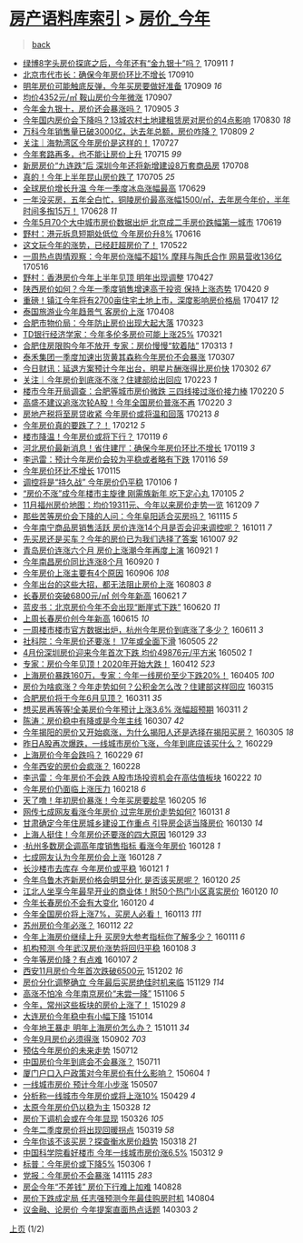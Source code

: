 [房产语料库索引](../../README.md)  > [房价_今年](房价_今年.md)
====
> [back](../README.md)

- [绿博8字头房价探底之后，今年还有“金九银十”吗？](http://jkwz.applinzi.com/ittc/7012130109509862417.html#%E7%BB%BF%E5%8D%9A8%E5%AD%97%E5%A4%B4%E6%88%BF%E4%BB%B7%E6%8E%A2%E5%BA%95%E4%B9%8B%E5%90%8E%EF%BC%8C%E4%BB%8A%E5%B9%B4%E8%BF%98%E6%9C%89%E2%80%9C%E9%87%91%E4%B9%9D%E9%93%B6%E5%8D%81%E2%80%9D%E5%90%97%EF%BC%9F) 170911 *1* 
- [北京市代市长：确保今年房价环比不增长](http://jkwz.applinzi.com/ittc/7011571847693599504.html#%E5%8C%97%E4%BA%AC%E5%B8%82%E4%BB%A3%E5%B8%82%E9%95%BF%EF%BC%9A%E7%A1%AE%E4%BF%9D%E4%BB%8A%E5%B9%B4%E6%88%BF%E4%BB%B7%E7%8E%AF%E6%AF%94%E4%B8%8D%E5%A2%9E%E9%95%BF) 170910  
- [明年房价可能触底反弹，今年买房要做好准备](http://jkwz.applinzi.com/ittc/7011291597545931792.html#%E6%98%8E%E5%B9%B4%E6%88%BF%E4%BB%B7%E5%8F%AF%E8%83%BD%E8%A7%A6%E5%BA%95%E5%8F%8D%E5%BC%B9%EF%BC%8C%E4%BB%8A%E5%B9%B4%E4%B9%B0%E6%88%BF%E8%A6%81%E5%81%9A%E5%A5%BD%E5%87%86%E5%A4%87) 170909 *16* 
- [均价4352元/㎡ 鞍山房价今年微涨](http://jkwz.applinzi.com/ittc/7010593812169360144.html#%E5%9D%87%E4%BB%B74352%E5%85%83%2F%E3%8E%A1+%E9%9E%8D%E5%B1%B1%E6%88%BF%E4%BB%B7%E4%BB%8A%E5%B9%B4%E5%BE%AE%E6%B6%A8) 170907  
- [今年金九银十，房价还会暴涨吗？](http://jkwz.applinzi.com/ittc/7009898910821385232.html#%E4%BB%8A%E5%B9%B4%E9%87%91%E4%B9%9D%E9%93%B6%E5%8D%81%EF%BC%8C%E6%88%BF%E4%BB%B7%E8%BF%98%E4%BC%9A%E6%9A%B4%E6%B6%A8%E5%90%97%EF%BC%9F) 170905 *3* 
- [今年国内房价会下降吗？13城农村土地建租赁房对房价的4点影响](http://jkwz.applinzi.com/ittc/7007605591915365393.html#%E4%BB%8A%E5%B9%B4%E5%9B%BD%E5%86%85%E6%88%BF%E4%BB%B7%E4%BC%9A%E4%B8%8B%E9%99%8D%E5%90%97%EF%BC%9F13%E5%9F%8E%E5%86%9C%E6%9D%91%E5%9C%9F%E5%9C%B0%E5%BB%BA%E7%A7%9F%E8%B5%81%E6%88%BF%E5%AF%B9%E6%88%BF%E4%BB%B7%E7%9A%844%E7%82%B9%E5%BD%B1%E5%93%8D) 170830 *18* 
- [万科今年销售量已破3000亿，达去年总额，房价咋降？](http://jkwz.applinzi.com/ittc/6999841169666999313.html#%E4%B8%87%E7%A7%91%E4%BB%8A%E5%B9%B4%E9%94%80%E5%94%AE%E9%87%8F%E5%B7%B2%E7%A0%B43000%E4%BA%BF%EF%BC%8C%E8%BE%BE%E5%8E%BB%E5%B9%B4%E6%80%BB%E9%A2%9D%EF%BC%8C%E6%88%BF%E4%BB%B7%E5%92%8B%E9%99%8D%EF%BC%9F) 170809 *2* 
- [关注｜海勃湾区今年房价是这样的！](http://jkwz.applinzi.com/ittc/6995054507695014928.html#%E5%85%B3%E6%B3%A8%EF%BD%9C%E6%B5%B7%E5%8B%83%E6%B9%BE%E5%8C%BA%E4%BB%8A%E5%B9%B4%E6%88%BF%E4%BB%B7%E6%98%AF%E8%BF%99%E6%A0%B7%E7%9A%84%EF%BC%81) 170727  
- [今年套路再多，也不能让房价上升](http://jkwz.applinzi.com/ittc/6990674170256819217.html#%E4%BB%8A%E5%B9%B4%E5%A5%97%E8%B7%AF%E5%86%8D%E5%A4%9A%EF%BC%8C%E4%B9%9F%E4%B8%8D%E8%83%BD%E8%AE%A9%E6%88%BF%E4%BB%B7%E4%B8%8A%E5%8D%87) 170715 *99* 
- [新房房价“九连跌”后 深圳今年还将新增建设8万套商品房](http://jkwz.applinzi.com/ittc/6987968117022917648.html#%E6%96%B0%E6%88%BF%E6%88%BF%E4%BB%B7%E2%80%9C%E4%B9%9D%E8%BF%9E%E8%B7%8C%E2%80%9D%E5%90%8E+%E6%B7%B1%E5%9C%B3%E4%BB%8A%E5%B9%B4%E8%BF%98%E5%B0%86%E6%96%B0%E5%A2%9E%E5%BB%BA%E8%AE%BE8%E4%B8%87%E5%A5%97%E5%95%86%E5%93%81%E6%88%BF) 170708  
- [真的！今年上半年昆山房价跌了](http://jkwz.applinzi.com/ittc/6986711154268046353.html#%E7%9C%9F%E7%9A%84%EF%BC%81%E4%BB%8A%E5%B9%B4%E4%B8%8A%E5%8D%8A%E5%B9%B4%E6%98%86%E5%B1%B1%E6%88%BF%E4%BB%B7%E8%B7%8C%E4%BA%86) 170705 *25* 
- [全球房价增长升温 今年一季度冰岛涨幅最高](http://jkwz.applinzi.com/ittc/6984620407431627781.html#%E5%85%A8%E7%90%83%E6%88%BF%E4%BB%B7%E5%A2%9E%E9%95%BF%E5%8D%87%E6%B8%A9+%E4%BB%8A%E5%B9%B4%E4%B8%80%E5%AD%A3%E5%BA%A6%E5%86%B0%E5%B2%9B%E6%B6%A8%E5%B9%85%E6%9C%80%E9%AB%98) 170629  
- [一年没买房，五年全白忙，铜陵房价最高涨幅1500/㎡，去年房今年价，半年时间多掏15万！](http://jkwz.applinzi.com/ittc/6984299697018504197.html#%E4%B8%80%E5%B9%B4%E6%B2%A1%E4%B9%B0%E6%88%BF%EF%BC%8C%E4%BA%94%E5%B9%B4%E5%85%A8%E7%99%BD%E5%BF%99%EF%BC%8C%E9%93%9C%E9%99%B5%E6%88%BF%E4%BB%B7%E6%9C%80%E9%AB%98%E6%B6%A8%E5%B9%851500%2F%E3%8E%A1%EF%BC%8C%E5%8E%BB%E5%B9%B4%E6%88%BF%E4%BB%8A%E5%B9%B4%E4%BB%B7%EF%BC%8C%E5%8D%8A%E5%B9%B4%E6%97%B6%E9%97%B4%E5%A4%9A%E6%8E%8F15%E4%B8%87%EF%BC%81) 170628 *11* 
- [今年5月70个大中城市房价数据出炉 北京成二手房价跌幅第一城市](http://jkwz.applinzi.com/ittc/6980939353046909956.html#%E4%BB%8A%E5%B9%B45%E6%9C%8870%E4%B8%AA%E5%A4%A7%E4%B8%AD%E5%9F%8E%E5%B8%82%E6%88%BF%E4%BB%B7%E6%95%B0%E6%8D%AE%E5%87%BA%E7%82%89+%E5%8C%97%E4%BA%AC%E6%88%90%E4%BA%8C%E6%89%8B%E6%88%BF%E4%BB%B7%E8%B7%8C%E5%B9%85%E7%AC%AC%E4%B8%80%E5%9F%8E%E5%B8%82) 170619  
- [野村：港元拆息短期处低位 今年房价升8%](http://jkwz.applinzi.com/ittc/6979766869505344517.html#%E9%87%8E%E6%9D%91%EF%BC%9A%E6%B8%AF%E5%85%83%E6%8B%86%E6%81%AF%E7%9F%AD%E6%9C%9F%E5%A4%84%E4%BD%8E%E4%BD%8D+%E4%BB%8A%E5%B9%B4%E6%88%BF%E4%BB%B7%E5%8D%878%25) 170616  
- [这文玩今年的涨势，已经赶超房价了！](http://jkwz.applinzi.com/ittc/6970624977219879940.html#%E8%BF%99%E6%96%87%E7%8E%A9%E4%BB%8A%E5%B9%B4%E7%9A%84%E6%B6%A8%E5%8A%BF%EF%BC%8C%E5%B7%B2%E7%BB%8F%E8%B5%B6%E8%B6%85%E6%88%BF%E4%BB%B7%E4%BA%86%EF%BC%81) 170522  
- [一周热点舆情观察：今年房价涨幅不超1% 摩拜与陶氏合作 网易营收136亿](http://jkwz.applinzi.com/ittc/6968277524948714501.html#%E4%B8%80%E5%91%A8%E7%83%AD%E7%82%B9%E8%88%86%E6%83%85%E8%A7%82%E5%AF%9F%EF%BC%9A%E4%BB%8A%E5%B9%B4%E6%88%BF%E4%BB%B7%E6%B6%A8%E5%B9%85%E4%B8%8D%E8%B6%851%25+%E6%91%A9%E6%8B%9C%E4%B8%8E%E9%99%B6%E6%B0%8F%E5%90%88%E4%BD%9C+%E7%BD%91%E6%98%93%E8%90%A5%E6%94%B6136%E4%BA%BF) 170516  
- [野村：香港房价今年上半年见顶 明年出现调整](http://jkwz.applinzi.com/ittc/6961196992079332356.html#%E9%87%8E%E6%9D%91%EF%BC%9A%E9%A6%99%E6%B8%AF%E6%88%BF%E4%BB%B7%E4%BB%8A%E5%B9%B4%E4%B8%8A%E5%8D%8A%E5%B9%B4%E8%A7%81%E9%A1%B6+%E6%98%8E%E5%B9%B4%E5%87%BA%E7%8E%B0%E8%B0%83%E6%95%B4) 170427  
- [陕西房价如何？今年一季度销售增速高于投资 保持上涨态势](http://jkwz.applinzi.com/ittc/6958620629816312837.html#%E9%99%95%E8%A5%BF%E6%88%BF%E4%BB%B7%E5%A6%82%E4%BD%95%EF%BC%9F%E4%BB%8A%E5%B9%B4%E4%B8%80%E5%AD%A3%E5%BA%A6%E9%94%80%E5%94%AE%E5%A2%9E%E9%80%9F%E9%AB%98%E4%BA%8E%E6%8A%95%E8%B5%84+%E4%BF%9D%E6%8C%81%E4%B8%8A%E6%B6%A8%E6%80%81%E5%8A%BF) 170420 *9* 
- [重磅！镇江今年将有2700亩住宅土地上市，深度影响房价格局](http://jkwz.applinzi.com/ittc/6957432229490852868.html#%E9%87%8D%E7%A3%85%EF%BC%81%E9%95%87%E6%B1%9F%E4%BB%8A%E5%B9%B4%E5%B0%86%E6%9C%892700%E4%BA%A9%E4%BD%8F%E5%AE%85%E5%9C%9F%E5%9C%B0%E4%B8%8A%E5%B8%82%EF%BC%8C%E6%B7%B1%E5%BA%A6%E5%BD%B1%E5%93%8D%E6%88%BF%E4%BB%B7%E6%A0%BC%E5%B1%80) 170417 *12* 
- [泰国旅游业今年趋景气 客房价上涨](http://jkwz.applinzi.com/ittc/6954305890898412548.html#%E6%B3%B0%E5%9B%BD%E6%97%85%E6%B8%B8%E4%B8%9A%E4%BB%8A%E5%B9%B4%E8%B6%8B%E6%99%AF%E6%B0%94+%E5%AE%A2%E6%88%BF%E4%BB%B7%E4%B8%8A%E6%B6%A8) 170408  
- [合肥市物价局：今年防止房价出现大起大落](http://jkwz.applinzi.com/ittc/6948288614323717125.html#%E5%90%88%E8%82%A5%E5%B8%82%E7%89%A9%E4%BB%B7%E5%B1%80%EF%BC%9A%E4%BB%8A%E5%B9%B4%E9%98%B2%E6%AD%A2%E6%88%BF%E4%BB%B7%E5%87%BA%E7%8E%B0%E5%A4%A7%E8%B5%B7%E5%A4%A7%E8%90%BD) 170323  
- [TD银行经济学家：今年多伦多房价可能上涨25%](http://jkwz.applinzi.com/ittc/6947397737258681348.html#TD%E9%93%B6%E8%A1%8C%E7%BB%8F%E6%B5%8E%E5%AD%A6%E5%AE%B6%EF%BC%9A%E4%BB%8A%E5%B9%B4%E5%A4%9A%E4%BC%A6%E5%A4%9A%E6%88%BF%E4%BB%B7%E5%8F%AF%E8%83%BD%E4%B8%8A%E6%B6%A825%25) 170321  
- [合肥住房限购今年不放开 专家：房价慢慢“软着陆”](http://jkwz.applinzi.com/ittc/6944443701471478788.html#%E5%90%88%E8%82%A5%E4%BD%8F%E6%88%BF%E9%99%90%E8%B4%AD%E4%BB%8A%E5%B9%B4%E4%B8%8D%E6%94%BE%E5%BC%80+%E4%B8%93%E5%AE%B6%EF%BC%9A%E6%88%BF%E4%BB%B7%E6%85%A2%E6%85%A2%E2%80%9C%E8%BD%AF%E7%9D%80%E9%99%86%E2%80%9D) 170313 *1* 
- [泰禾集团一季度加速出货黄其森称今年房价不会暴涨](http://jkwz.applinzi.com/ittc/6942147788363269125.html#%E6%B3%B0%E7%A6%BE%E9%9B%86%E5%9B%A2%E4%B8%80%E5%AD%A3%E5%BA%A6%E5%8A%A0%E9%80%9F%E5%87%BA%E8%B4%A7%E9%BB%84%E5%85%B6%E6%A3%AE%E7%A7%B0%E4%BB%8A%E5%B9%B4%E6%88%BF%E4%BB%B7%E4%B8%8D%E4%BC%9A%E6%9A%B4%E6%B6%A8) 170307  
- [今日财讯：延退方案预计今年出台，明星片酬涨得比房价快](http://jkwz.applinzi.com/ittc/6940475405839631365.html#%E4%BB%8A%E6%97%A5%E8%B4%A2%E8%AE%AF%EF%BC%9A%E5%BB%B6%E9%80%80%E6%96%B9%E6%A1%88%E9%A2%84%E8%AE%A1%E4%BB%8A%E5%B9%B4%E5%87%BA%E5%8F%B0%EF%BC%8C%E6%98%8E%E6%98%9F%E7%89%87%E9%85%AC%E6%B6%A8%E5%BE%97%E6%AF%94%E6%88%BF%E4%BB%B7%E5%BF%AB) 170302 *67* 
- [关注｜今年房价到底涨不涨？住建部给出回应](http://jkwz.applinzi.com/ittc/6937882849041712133.html#%E5%85%B3%E6%B3%A8%EF%BD%9C%E4%BB%8A%E5%B9%B4%E6%88%BF%E4%BB%B7%E5%88%B0%E5%BA%95%E6%B6%A8%E4%B8%8D%E6%B6%A8%EF%BC%9F%E4%BD%8F%E5%BB%BA%E9%83%A8%E7%BB%99%E5%87%BA%E5%9B%9E%E5%BA%94) 170223 *1* 
- [楼市今年开局调查：合肥等城市房价微跌 三四线接过涨价接力棒](http://jkwz.applinzi.com/ittc/6936742291187434501.html#%E6%A5%BC%E5%B8%82%E4%BB%8A%E5%B9%B4%E5%BC%80%E5%B1%80%E8%B0%83%E6%9F%A5%EF%BC%9A%E5%90%88%E8%82%A5%E7%AD%89%E5%9F%8E%E5%B8%82%E6%88%BF%E4%BB%B7%E5%BE%AE%E8%B7%8C+%E4%B8%89%E5%9B%9B%E7%BA%BF%E6%8E%A5%E8%BF%87%E6%B6%A8%E4%BB%B7%E6%8E%A5%E5%8A%9B%E6%A3%92) 170220 *5* 
- [高盛不建议追涨次轮A股！今年全国房价普涨不再](http://jkwz.applinzi.com/ittc/6935675204381705221.html#%E9%AB%98%E7%9B%9B%E4%B8%8D%E5%BB%BA%E8%AE%AE%E8%BF%BD%E6%B6%A8%E6%AC%A1%E8%BD%AEA%E8%82%A1%EF%BC%81%E4%BB%8A%E5%B9%B4%E5%85%A8%E5%9B%BD%E6%88%BF%E4%BB%B7%E6%99%AE%E6%B6%A8%E4%B8%8D%E5%86%8D) 170220 *3* 
- [房地产税将至房贷收紧 今年房价或将温和回落](http://jkwz.applinzi.com/ittc/6934053010325111813.html#%E6%88%BF%E5%9C%B0%E4%BA%A7%E7%A8%8E%E5%B0%86%E8%87%B3%E6%88%BF%E8%B4%B7%E6%94%B6%E7%B4%A7+%E4%BB%8A%E5%B9%B4%E6%88%BF%E4%BB%B7%E6%88%96%E5%B0%86%E6%B8%A9%E5%92%8C%E5%9B%9E%E8%90%BD) 170213 *8* 
- [今年房价真的要跌了？！](http://jkwz.applinzi.com/ittc/6933735320238687236.html#%E4%BB%8A%E5%B9%B4%E6%88%BF%E4%BB%B7%E7%9C%9F%E7%9A%84%E8%A6%81%E8%B7%8C%E4%BA%86%EF%BC%9F%EF%BC%81) 170212 *5* 
- [楼市降温！今年房价或将下行？](http://jkwz.applinzi.com/ittc/6924949428275512324.html#%E6%A5%BC%E5%B8%82%E9%99%8D%E6%B8%A9%EF%BC%81%E4%BB%8A%E5%B9%B4%E6%88%BF%E4%BB%B7%E6%88%96%E5%B0%86%E4%B8%8B%E8%A1%8C%EF%BC%9F) 170119 *6* 
- [河北房价最新消息！省住建厅：确保今年房价环比不增长](http://jkwz.applinzi.com/ittc/6924902305693697028.html#%E6%B2%B3%E5%8C%97%E6%88%BF%E4%BB%B7%E6%9C%80%E6%96%B0%E6%B6%88%E6%81%AF%EF%BC%81%E7%9C%81%E4%BD%8F%E5%BB%BA%E5%8E%85%EF%BC%9A%E7%A1%AE%E4%BF%9D%E4%BB%8A%E5%B9%B4%E6%88%BF%E4%BB%B7%E7%8E%AF%E6%AF%94%E4%B8%8D%E5%A2%9E%E9%95%BF) 170119 *3* 
- [李迅雷：预计今年房价会较为平稳或者略有下跌](http://jkwz.applinzi.com/ittc/6923802427223704581.html#%E6%9D%8E%E8%BF%85%E9%9B%B7%EF%BC%9A%E9%A2%84%E8%AE%A1%E4%BB%8A%E5%B9%B4%E6%88%BF%E4%BB%B7%E4%BC%9A%E8%BE%83%E4%B8%BA%E5%B9%B3%E7%A8%B3%E6%88%96%E8%80%85%E7%95%A5%E6%9C%89%E4%B8%8B%E8%B7%8C) 170116 *59* 
- [今年房价环比不增长](http://jkwz.applinzi.com/ittc/6923339367300203525.html#%E4%BB%8A%E5%B9%B4%E6%88%BF%E4%BB%B7%E7%8E%AF%E6%AF%94%E4%B8%8D%E5%A2%9E%E9%95%BF) 170115  
- [调控将是“持久战” 今年房价仍平稳](http://jkwz.applinzi.com/ittc/6919869552799515653.html#%E8%B0%83%E6%8E%A7%E5%B0%86%E6%98%AF%E2%80%9C%E6%8C%81%E4%B9%85%E6%88%98%E2%80%9D+%E4%BB%8A%E5%B9%B4%E6%88%BF%E4%BB%B7%E4%BB%8D%E5%B9%B3%E7%A8%B3) 170106 *1* 
- [“房价不涨”成今年楼市主旋律 刚需族新年 吃下定心丸](http://jkwz.applinzi.com/ittc/6919545435089011717.html#%E2%80%9C%E6%88%BF%E4%BB%B7%E4%B8%8D%E6%B6%A8%E2%80%9D%E6%88%90%E4%BB%8A%E5%B9%B4%E6%A5%BC%E5%B8%82%E4%B8%BB%E6%97%8B%E5%BE%8B+%E5%88%9A%E9%9C%80%E6%97%8F%E6%96%B0%E5%B9%B4+%E5%90%83%E4%B8%8B%E5%AE%9A%E5%BF%83%E4%B8%B8) 170105 *2* 
- [11月福州房价地图：均价19311元、今年以来房价走势一览](http://jkwz.applinzi.com/ittc/6909582258737775620.html#11%E6%9C%88%E7%A6%8F%E5%B7%9E%E6%88%BF%E4%BB%B7%E5%9C%B0%E5%9B%BE%EF%BC%9A%E5%9D%87%E4%BB%B719311%E5%85%83%E3%80%81%E4%BB%8A%E5%B9%B4%E4%BB%A5%E6%9D%A5%E6%88%BF%E4%BB%B7%E8%B5%B0%E5%8A%BF%E4%B8%80%E8%A7%88) 161209 *7* 
- [那些苦等房价会下降的人问：今年阜阳适合买房吗？](http://jkwz.applinzi.com/ittc/6900779585695646725.html#%E9%82%A3%E4%BA%9B%E8%8B%A6%E7%AD%89%E6%88%BF%E4%BB%B7%E4%BC%9A%E4%B8%8B%E9%99%8D%E7%9A%84%E4%BA%BA%E9%97%AE%EF%BC%9A%E4%BB%8A%E5%B9%B4%E9%98%9C%E9%98%B3%E9%80%82%E5%90%88%E4%B9%B0%E6%88%BF%E5%90%97%EF%BC%9F) 161115 *5* 
- [今年南宁商品房销售活跃 房价连涨14个月是否会迎来调控呢？](http://jkwz.applinzi.com/ittc/6887751003591410693.html#%E4%BB%8A%E5%B9%B4%E5%8D%97%E5%AE%81%E5%95%86%E5%93%81%E6%88%BF%E9%94%80%E5%94%AE%E6%B4%BB%E8%B7%83+%E6%88%BF%E4%BB%B7%E8%BF%9E%E6%B6%A814%E4%B8%AA%E6%9C%88%E6%98%AF%E5%90%A6%E4%BC%9A%E8%BF%8E%E6%9D%A5%E8%B0%83%E6%8E%A7%E5%91%A2%EF%BC%9F) 161011 *7* 
- [先买房还是买车？今年的房价已为我们选择了答案](http://jkwz.applinzi.com/ittc/6886364312611849220.html#%E5%85%88%E4%B9%B0%E6%88%BF%E8%BF%98%E6%98%AF%E4%B9%B0%E8%BD%A6%EF%BC%9F%E4%BB%8A%E5%B9%B4%E7%9A%84%E6%88%BF%E4%BB%B7%E5%B7%B2%E4%B8%BA%E6%88%91%E4%BB%AC%E9%80%89%E6%8B%A9%E4%BA%86%E7%AD%94%E6%A1%88) 161007 *92* 
- [青岛房价连涨六个月 房价上涨潮今年再度上演](http://jkwz.applinzi.com/ittc/6880361175346316292.html#%E9%9D%92%E5%B2%9B%E6%88%BF%E4%BB%B7%E8%BF%9E%E6%B6%A8%E5%85%AD%E4%B8%AA%E6%9C%88+%E6%88%BF%E4%BB%B7%E4%B8%8A%E6%B6%A8%E6%BD%AE%E4%BB%8A%E5%B9%B4%E5%86%8D%E5%BA%A6%E4%B8%8A%E6%BC%94) 160921 *1* 
- [今年南昌房价同比连涨8个月](http://jkwz.applinzi.com/ittc/6879893521590387716.html#%E4%BB%8A%E5%B9%B4%E5%8D%97%E6%98%8C%E6%88%BF%E4%BB%B7%E5%90%8C%E6%AF%94%E8%BF%9E%E6%B6%A88%E4%B8%AA%E6%9C%88) 160920 *1* 
- [今年房价上涨主要有4个原因](http://jkwz.applinzi.com/ittc/6874799252328416261.html#%E4%BB%8A%E5%B9%B4%E6%88%BF%E4%BB%B7%E4%B8%8A%E6%B6%A8%E4%B8%BB%E8%A6%81%E6%9C%894%E4%B8%AA%E5%8E%9F%E5%9B%A0) 160906 *108* 
- [今年出台的这些大招，都无法阻止房价上涨](http://jkwz.applinzi.com/ittc/6862096226543207429.html#%E4%BB%8A%E5%B9%B4%E5%87%BA%E5%8F%B0%E7%9A%84%E8%BF%99%E4%BA%9B%E5%A4%A7%E6%8B%9B%EF%BC%8C%E9%83%BD%E6%97%A0%E6%B3%95%E9%98%BB%E6%AD%A2%E6%88%BF%E4%BB%B7%E4%B8%8A%E6%B6%A8) 160803 *8* 
- [长春房价突破6800元/㎡ 创今年新高](http://jkwz.applinzi.com/ittc/6846183999499944964.html#%E9%95%BF%E6%98%A5%E6%88%BF%E4%BB%B7%E7%AA%81%E7%A0%B46800%E5%85%83%2F%E3%8E%A1+%E5%88%9B%E4%BB%8A%E5%B9%B4%E6%96%B0%E9%AB%98) 160621 *7* 
- [蓝皮书：北京房价今年不会出现“断崖式下跌”](http://jkwz.applinzi.com/ittc/6845829214875681796.html#%E8%93%9D%E7%9A%AE%E4%B9%A6%EF%BC%9A%E5%8C%97%E4%BA%AC%E6%88%BF%E4%BB%B7%E4%BB%8A%E5%B9%B4%E4%B8%8D%E4%BC%9A%E5%87%BA%E7%8E%B0%E2%80%9C%E6%96%AD%E5%B4%96%E5%BC%8F%E4%B8%8B%E8%B7%8C%E2%80%9D) 160620 *11* 
- [上周长春房价创今年新高](http://jkwz.applinzi.com/ittc/6843739420850914308.html#%E4%B8%8A%E5%91%A8%E9%95%BF%E6%98%A5%E6%88%BF%E4%BB%B7%E5%88%9B%E4%BB%8A%E5%B9%B4%E6%96%B0%E9%AB%98) 160615 *10* 
- [一周楼市楼市官方数据出炉，杭州今年房价到底涨了多少？](http://jkwz.applinzi.com/ittc/6842528922021135364.html#%E4%B8%80%E5%91%A8%E6%A5%BC%E5%B8%82%E6%A5%BC%E5%B8%82%E5%AE%98%E6%96%B9%E6%95%B0%E6%8D%AE%E5%87%BA%E7%82%89%EF%BC%8C%E6%9D%AD%E5%B7%9E%E4%BB%8A%E5%B9%B4%E6%88%BF%E4%BB%B7%E5%88%B0%E5%BA%95%E6%B6%A8%E4%BA%86%E5%A4%9A%E5%B0%91%EF%BC%9F) 160611 *3* 
- [社科院：今年房价还要涨！ 17年或全面下滑](http://jkwz.applinzi.com/ittc/6828758401878066181.html#%E7%A4%BE%E7%A7%91%E9%99%A2%EF%BC%9A%E4%BB%8A%E5%B9%B4%E6%88%BF%E4%BB%B7%E8%BF%98%E8%A6%81%E6%B6%A8%EF%BC%81+17%E5%B9%B4%E6%88%96%E5%85%A8%E9%9D%A2%E4%B8%8B%E6%BB%91) 160505 *22* 
- [4月份深圳房价迎来今年首次下跌 均价49876元/平方米](http://jkwz.applinzi.com/ittc/6827536381840458756.html#4%E6%9C%88%E4%BB%BD%E6%B7%B1%E5%9C%B3%E6%88%BF%E4%BB%B7%E8%BF%8E%E6%9D%A5%E4%BB%8A%E5%B9%B4%E9%A6%96%E6%AC%A1%E4%B8%8B%E8%B7%8C+%E5%9D%87%E4%BB%B749876%E5%85%83%2F%E5%B9%B3%E6%96%B9%E7%B1%B3) 160502 *1* 
- [专家：房价今年见顶！2020年开始大跌！](http://jkwz.applinzi.com/ittc/6820214764298830852.html#%E4%B8%93%E5%AE%B6%EF%BC%9A%E6%88%BF%E4%BB%B7%E4%BB%8A%E5%B9%B4%E8%A7%81%E9%A1%B6%EF%BC%812020%E5%B9%B4%E5%BC%80%E5%A7%8B%E5%A4%A7%E8%B7%8C%EF%BC%81) 160412 *523* 
- [上海房价暴跌160万，专家：今年一线房价至少下跌20%！](http://jkwz.applinzi.com/ittc/6817634220562187268.html#%E4%B8%8A%E6%B5%B7%E6%88%BF%E4%BB%B7%E6%9A%B4%E8%B7%8C160%E4%B8%87%EF%BC%8C%E4%B8%93%E5%AE%B6%EF%BC%9A%E4%BB%8A%E5%B9%B4%E4%B8%80%E7%BA%BF%E6%88%BF%E4%BB%B7%E8%87%B3%E5%B0%91%E4%B8%8B%E8%B7%8C20%25%EF%BC%81) 160405 *100* 
- [房价为啥疯涨？今年走势如何？公积金怎么改？住建部这样回应](http://jkwz.applinzi.com/ittc/6809846030640088068.html#%E6%88%BF%E4%BB%B7%E4%B8%BA%E5%95%A5%E7%96%AF%E6%B6%A8%EF%BC%9F%E4%BB%8A%E5%B9%B4%E8%B5%B0%E5%8A%BF%E5%A6%82%E4%BD%95%EF%BC%9F%E5%85%AC%E7%A7%AF%E9%87%91%E6%80%8E%E4%B9%88%E6%94%B9%EF%BC%9F%E4%BD%8F%E5%BB%BA%E9%83%A8%E8%BF%99%E6%A0%B7%E5%9B%9E%E5%BA%94) 160315  
- [合肥房价将于今年6月见顶？](http://jkwz.applinzi.com/ittc/6808311278091109380.html#%E5%90%88%E8%82%A5%E6%88%BF%E4%BB%B7%E5%B0%86%E4%BA%8E%E4%BB%8A%E5%B9%B46%E6%9C%88%E8%A7%81%E9%A1%B6%EF%BC%9F) 160311 *35* 
- [想买房再等等!全美房价今年预计上涨3.6% 涨幅超预期](http://jkwz.applinzi.com/ittc/6808266988891669509.html#%E6%83%B3%E4%B9%B0%E6%88%BF%E5%86%8D%E7%AD%89%E7%AD%89%21%E5%85%A8%E7%BE%8E%E6%88%BF%E4%BB%B7%E4%BB%8A%E5%B9%B4%E9%A2%84%E8%AE%A1%E4%B8%8A%E6%B6%A83.6%25+%E6%B6%A8%E5%B9%85%E8%B6%85%E9%A2%84%E6%9C%9F) 160311 *2* 
- [陈涛：房价稳中有降或是今年主线](http://jkwz.applinzi.com/ittc/6806799432062338052.html#%E9%99%88%E6%B6%9B%EF%BC%9A%E6%88%BF%E4%BB%B7%E7%A8%B3%E4%B8%AD%E6%9C%89%E9%99%8D%E6%88%96%E6%98%AF%E4%BB%8A%E5%B9%B4%E4%B8%BB%E7%BA%BF) 160307 *42* 
- [今年揭阳的房价又开始疯涨，为什么揭阳人还是选择在揭阳买房？](http://jkwz.applinzi.com/ittc/6806043590136431621.html#%E4%BB%8A%E5%B9%B4%E6%8F%AD%E9%98%B3%E7%9A%84%E6%88%BF%E4%BB%B7%E5%8F%88%E5%BC%80%E5%A7%8B%E7%96%AF%E6%B6%A8%EF%BC%8C%E4%B8%BA%E4%BB%80%E4%B9%88%E6%8F%AD%E9%98%B3%E4%BA%BA%E8%BF%98%E6%98%AF%E9%80%89%E6%8B%A9%E5%9C%A8%E6%8F%AD%E9%98%B3%E4%B9%B0%E6%88%BF%EF%BC%9F) 160305 *18* 
- [昨日A股再次爆跌，一线城市房价飞涨，今年到底应该买什么？](http://jkwz.applinzi.com/ittc/6804316384850871301.html#%E6%98%A8%E6%97%A5A%E8%82%A1%E5%86%8D%E6%AC%A1%E7%88%86%E8%B7%8C%EF%BC%8C%E4%B8%80%E7%BA%BF%E5%9F%8E%E5%B8%82%E6%88%BF%E4%BB%B7%E9%A3%9E%E6%B6%A8%EF%BC%8C%E4%BB%8A%E5%B9%B4%E5%88%B0%E5%BA%95%E5%BA%94%E8%AF%A5%E4%B9%B0%E4%BB%80%E4%B9%88%EF%BC%9F) 160229  
- [上海房价今年会跌吗？](http://jkwz.applinzi.com/ittc/6804304497526440964.html#%E4%B8%8A%E6%B5%B7%E6%88%BF%E4%BB%B7%E4%BB%8A%E5%B9%B4%E4%BC%9A%E8%B7%8C%E5%90%97%EF%BC%9F) 160229 *61* 
- [今年西安的房价会疯涨？](http://jkwz.applinzi.com/ittc/6803924926213915652.html#%E4%BB%8A%E5%B9%B4%E8%A5%BF%E5%AE%89%E7%9A%84%E6%88%BF%E4%BB%B7%E4%BC%9A%E7%96%AF%E6%B6%A8%EF%BC%9F) 160228  
- [李迅雷：今年房价不会跌 A股市场投资机会在高估值板块](http://jkwz.applinzi.com/ittc/6801709242507592708.html#%E6%9D%8E%E8%BF%85%E9%9B%B7%EF%BC%9A%E4%BB%8A%E5%B9%B4%E6%88%BF%E4%BB%B7%E4%B8%8D%E4%BC%9A%E8%B7%8C+A%E8%82%A1%E5%B8%82%E5%9C%BA%E6%8A%95%E8%B5%84%E6%9C%BA%E4%BC%9A%E5%9C%A8%E9%AB%98%E4%BC%B0%E5%80%BC%E6%9D%BF%E5%9D%97) 160222 *10* 
- [今年房价仍面临上涨压力](http://jkwz.applinzi.com/ittc/6800263382275982340.html#%E4%BB%8A%E5%B9%B4%E6%88%BF%E4%BB%B7%E4%BB%8D%E9%9D%A2%E4%B8%B4%E4%B8%8A%E6%B6%A8%E5%8E%8B%E5%8A%9B) 160218 *6* 
- [天了噜！年初房价暴涨！今年买房要趁早](http://jkwz.applinzi.com/ittc/6795367087740552196.html#%E5%A4%A9%E4%BA%86%E5%99%9C%EF%BC%81%E5%B9%B4%E5%88%9D%E6%88%BF%E4%BB%B7%E6%9A%B4%E6%B6%A8%EF%BC%81%E4%BB%8A%E5%B9%B4%E4%B9%B0%E6%88%BF%E8%A6%81%E8%B6%81%E6%97%A9) 160205 *16* 
- [网传七成网友看涨今年房价 过完年房价走势如何?](http://jkwz.applinzi.com/ittc/6793558314164159493.html#%E7%BD%91%E4%BC%A0%E4%B8%83%E6%88%90%E7%BD%91%E5%8F%8B%E7%9C%8B%E6%B6%A8%E4%BB%8A%E5%B9%B4%E6%88%BF%E4%BB%B7+%E8%BF%87%E5%AE%8C%E5%B9%B4%E6%88%BF%E4%BB%B7%E8%B5%B0%E5%8A%BF%E5%A6%82%E4%BD%95%3F) 160131 *8* 
- [甘肃确定今年住房城乡建设工作重点 引导房企适当降房价](http://jkwz.applinzi.com/ittc/6793061570624095237.html#%E7%94%98%E8%82%83%E7%A1%AE%E5%AE%9A%E4%BB%8A%E5%B9%B4%E4%BD%8F%E6%88%BF%E5%9F%8E%E4%B9%A1%E5%BB%BA%E8%AE%BE%E5%B7%A5%E4%BD%9C%E9%87%8D%E7%82%B9+%E5%BC%95%E5%AF%BC%E6%88%BF%E4%BC%81%E9%80%82%E5%BD%93%E9%99%8D%E6%88%BF%E4%BB%B7) 160130 *14* 
- [上海人挺住！今年房价还要涨的四大原因](http://jkwz.applinzi.com/ittc/6792677238482928645.html#%E4%B8%8A%E6%B5%B7%E4%BA%BA%E6%8C%BA%E4%BD%8F%EF%BC%81%E4%BB%8A%E5%B9%B4%E6%88%BF%E4%BB%B7%E8%BF%98%E8%A6%81%E6%B6%A8%E7%9A%84%E5%9B%9B%E5%A4%A7%E5%8E%9F%E5%9B%A0) 160129 *33* 
- [·杭州多数房企调高年度销售指标 看涨今年房价](http://jkwz.applinzi.com/ittc/6792294572390614020.html#%C2%B7%E6%9D%AD%E5%B7%9E%E5%A4%9A%E6%95%B0%E6%88%BF%E4%BC%81%E8%B0%83%E9%AB%98%E5%B9%B4%E5%BA%A6%E9%94%80%E5%94%AE%E6%8C%87%E6%A0%87+%E7%9C%8B%E6%B6%A8%E4%BB%8A%E5%B9%B4%E6%88%BF%E4%BB%B7) 160128 *1* 
- [七成网友认为今年房价会上涨](http://jkwz.applinzi.com/ittc/6792198154875307013.html#%E4%B8%83%E6%88%90%E7%BD%91%E5%8F%8B%E8%AE%A4%E4%B8%BA%E4%BB%8A%E5%B9%B4%E6%88%BF%E4%BB%B7%E4%BC%9A%E4%B8%8A%E6%B6%A8) 160128 *7* 
- [长沙楼市去库存 今年房价或平稳](http://jkwz.applinzi.com/ittc/6789695255796515844.html#%E9%95%BF%E6%B2%99%E6%A5%BC%E5%B8%82%E5%8E%BB%E5%BA%93%E5%AD%98+%E4%BB%8A%E5%B9%B4%E6%88%BF%E4%BB%B7%E6%88%96%E5%B9%B3%E7%A8%B3) 160121 *1* 
- [今年乌鲁木齐新房价格会明显分化 是否该买房呢？](http://jkwz.applinzi.com/ittc/6789534325586527237.html#%E4%BB%8A%E5%B9%B4%E4%B9%8C%E9%B2%81%E6%9C%A8%E9%BD%90%E6%96%B0%E6%88%BF%E4%BB%B7%E6%A0%BC%E4%BC%9A%E6%98%8E%E6%98%BE%E5%88%86%E5%8C%96+%E6%98%AF%E5%90%A6%E8%AF%A5%E4%B9%B0%E6%88%BF%E5%91%A2%EF%BC%9F) 160120 *25* 
- [江北人坐享今年最早开业的商业体！附50个热门小区真实房价](http://jkwz.applinzi.com/ittc/6789522066952946692.html#%E6%B1%9F%E5%8C%97%E4%BA%BA%E5%9D%90%E4%BA%AB%E4%BB%8A%E5%B9%B4%E6%9C%80%E6%97%A9%E5%BC%80%E4%B8%9A%E7%9A%84%E5%95%86%E4%B8%9A%E4%BD%93%EF%BC%81%E9%99%8450%E4%B8%AA%E7%83%AD%E9%97%A8%E5%B0%8F%E5%8C%BA%E7%9C%9F%E5%AE%9E%E6%88%BF%E4%BB%B7) 160120 *10* 
- [今年长春房价不会有大变化](http://jkwz.applinzi.com/ittc/6789337272126276612.html#%E4%BB%8A%E5%B9%B4%E9%95%BF%E6%98%A5%E6%88%BF%E4%BB%B7%E4%B8%8D%E4%BC%9A%E6%9C%89%E5%A4%A7%E5%8F%98%E5%8C%96) 160120 *4* 
- [今年全国房价将上涨7%，买房人必看！](http://jkwz.applinzi.com/ittc/6786730360935285765.html#%E4%BB%8A%E5%B9%B4%E5%85%A8%E5%9B%BD%E6%88%BF%E4%BB%B7%E5%B0%86%E4%B8%8A%E6%B6%A87%25%EF%BC%8C%E4%B9%B0%E6%88%BF%E4%BA%BA%E5%BF%85%E7%9C%8B%EF%BC%81) 160113 *111* 
- [苏州房价今年必涨？](http://jkwz.applinzi.com/ittc/6786392131300246532.html#%E8%8B%8F%E5%B7%9E%E6%88%BF%E4%BB%B7%E4%BB%8A%E5%B9%B4%E5%BF%85%E6%B6%A8%EF%BC%9F) 160112 *22* 
- [今年上海房价继续上升 买房9大参考指标你了解多少？](http://jkwz.applinzi.com/ittc/6785991708529656837.html#%E4%BB%8A%E5%B9%B4%E4%B8%8A%E6%B5%B7%E6%88%BF%E4%BB%B7%E7%BB%A7%E7%BB%AD%E4%B8%8A%E5%8D%87+%E4%B9%B0%E6%88%BF9%E5%A4%A7%E5%8F%82%E8%80%83%E6%8C%87%E6%A0%87%E4%BD%A0%E4%BA%86%E8%A7%A3%E5%A4%9A%E5%B0%91%EF%BC%9F) 160111 *6* 
- [机构预测 今年武汉房价涨势将回归平稳](http://jkwz.applinzi.com/ittc/6784804839104185349.html#%E6%9C%BA%E6%9E%84%E9%A2%84%E6%B5%8B+%E4%BB%8A%E5%B9%B4%E6%AD%A6%E6%B1%89%E6%88%BF%E4%BB%B7%E6%B6%A8%E5%8A%BF%E5%B0%86%E5%9B%9E%E5%BD%92%E5%B9%B3%E7%A8%B3) 160108 *3* 
- [今年等房价降？有点难](http://jkwz.applinzi.com/ittc/6784444805140710405.html#%E4%BB%8A%E5%B9%B4%E7%AD%89%E6%88%BF%E4%BB%B7%E9%99%8D%EF%BC%9F%E6%9C%89%E7%82%B9%E9%9A%BE) 160107 *2* 
- [西安11月房价今年首次跌破6500元](http://jkwz.applinzi.com/ittc/6771122634997892101.html#%E8%A5%BF%E5%AE%8911%E6%9C%88%E6%88%BF%E4%BB%B7%E4%BB%8A%E5%B9%B4%E9%A6%96%E6%AC%A1%E8%B7%8C%E7%A0%B46500%E5%85%83) 151202 *16* 
- [房价分化调整确立 今年最后买房绝佳时机来临](http://jkwz.applinzi.com/ittc/6770058416009774084.html#%E6%88%BF%E4%BB%B7%E5%88%86%E5%8C%96%E8%B0%83%E6%95%B4%E7%A1%AE%E7%AB%8B+%E4%BB%8A%E5%B9%B4%E6%9C%80%E5%90%8E%E4%B9%B0%E6%88%BF%E7%BB%9D%E4%BD%B3%E6%97%B6%E6%9C%BA%E6%9D%A5%E4%B8%B4) 151129 *114* 
- [高涨不怕冷 今年南京房价“未尝一降”](http://jkwz.applinzi.com/ittc/6761501395039814661.html#%E9%AB%98%E6%B6%A8%E4%B8%8D%E6%80%95%E5%86%B7+%E4%BB%8A%E5%B9%B4%E5%8D%97%E4%BA%AC%E6%88%BF%E4%BB%B7%E2%80%9C%E6%9C%AA%E5%B0%9D%E4%B8%80%E9%99%8D%E2%80%9D) 151106 *5* 
- [今年，常州这些板块的房价上涨了！](http://jkwz.applinzi.com/ittc/6758554442880828421.html#%E4%BB%8A%E5%B9%B4%EF%BC%8C%E5%B8%B8%E5%B7%9E%E8%BF%99%E4%BA%9B%E6%9D%BF%E5%9D%97%E7%9A%84%E6%88%BF%E4%BB%B7%E4%B8%8A%E6%B6%A8%E4%BA%86%EF%BC%81) 151029 *8* 
- [大连房价今年稳中有小幅下降](http://jkwz.applinzi.com/ittc/6753113492409648133.html#%E5%A4%A7%E8%BF%9E%E6%88%BF%E4%BB%B7%E4%BB%8A%E5%B9%B4%E7%A8%B3%E4%B8%AD%E6%9C%89%E5%B0%8F%E5%B9%85%E4%B8%8B%E9%99%8D) 151014  
- [今年地王暴走 明年上海房价怎么办？](http://jkwz.applinzi.com/ittc/6751921072049095684.html#%E4%BB%8A%E5%B9%B4%E5%9C%B0%E7%8E%8B%E6%9A%B4%E8%B5%B0+%E6%98%8E%E5%B9%B4%E4%B8%8A%E6%B5%B7%E6%88%BF%E4%BB%B7%E6%80%8E%E4%B9%88%E5%8A%9E%EF%BC%9F) 151011 *34* 
- [今年9月房价必须得涨](http://jkwz.applinzi.com/ittc/6737355789976437764.html#%E4%BB%8A%E5%B9%B49%E6%9C%88%E6%88%BF%E4%BB%B7%E5%BF%85%E9%A1%BB%E5%BE%97%E6%B6%A8) 150902 *703* 
- [预估今年房价的未来走势](http://jkwz.applinzi.com/ittc/547650614916516299.html#%E9%A2%84%E4%BC%B0%E4%BB%8A%E5%B9%B4%E6%88%BF%E4%BB%B7%E7%9A%84%E6%9C%AA%E6%9D%A5%E8%B5%B0%E5%8A%BF) 150712  
- [中国房价今年到底会不会暴涨？](http://jkwz.applinzi.com/ittc/547650614899537187.html#%E4%B8%AD%E5%9B%BD%E6%88%BF%E4%BB%B7%E4%BB%8A%E5%B9%B4%E5%88%B0%E5%BA%95%E4%BC%9A%E4%B8%8D%E4%BC%9A%E6%9A%B4%E6%B6%A8%EF%BC%9F) 150711  
- [厦门户口入户政策对今年房价有什么影响？](http://jkwz.applinzi.com/ittc/547650611410492188.html#%E5%8E%A6%E9%97%A8%E6%88%B7%E5%8F%A3%E5%85%A5%E6%88%B7%E6%94%BF%E7%AD%96%E5%AF%B9%E4%BB%8A%E5%B9%B4%E6%88%BF%E4%BB%B7%E6%9C%89%E4%BB%80%E4%B9%88%E5%BD%B1%E5%93%8D%EF%BC%9F) 150604 *1* 
- [一线城市房价 预计今年小步涨](http://jkwz.applinzi.com/ittc/547650611410864918.html#%E4%B8%80%E7%BA%BF%E5%9F%8E%E5%B8%82%E6%88%BF%E4%BB%B7+%E9%A2%84%E8%AE%A1%E4%BB%8A%E5%B9%B4%E5%B0%8F%E6%AD%A5%E6%B6%A8) 150507  
- [分析称一线城市今年房价或将上涨10%](http://jkwz.applinzi.com/ittc/547650611405899659.html#%E5%88%86%E6%9E%90%E7%A7%B0%E4%B8%80%E7%BA%BF%E5%9F%8E%E5%B8%82%E4%BB%8A%E5%B9%B4%E6%88%BF%E4%BB%B7%E6%88%96%E5%B0%86%E4%B8%8A%E6%B6%A810%25) 150429 *4* 
- [太原今年房价仍以稳为主](http://jkwz.applinzi.com/ittc/547650611400764532.html#%E5%A4%AA%E5%8E%9F%E4%BB%8A%E5%B9%B4%E6%88%BF%E4%BB%B7%E4%BB%8D%E4%BB%A5%E7%A8%B3%E4%B8%BA%E4%B8%BB) 150328 *12* 
- [房价下调机会或在今年显现](http://jkwz.applinzi.com/ittc/547650611402167291.html#%E6%88%BF%E4%BB%B7%E4%B8%8B%E8%B0%83%E6%9C%BA%E4%BC%9A%E6%88%96%E5%9C%A8%E4%BB%8A%E5%B9%B4%E6%98%BE%E7%8E%B0) 150326 *105* 
- [今年二季度房价将出现回暖拐点](http://jkwz.applinzi.com/ittc/547650611399023422.html#%E4%BB%8A%E5%B9%B4%E4%BA%8C%E5%AD%A3%E5%BA%A6%E6%88%BF%E4%BB%B7%E5%B0%86%E5%87%BA%E7%8E%B0%E5%9B%9E%E6%9A%96%E6%8B%90%E7%82%B9) 150319 *58* 
- [今年你该不该买房？探查衡水房价趋势](http://jkwz.applinzi.com/ittc/547650611398828990.html#%E4%BB%8A%E5%B9%B4%E4%BD%A0%E8%AF%A5%E4%B8%8D%E8%AF%A5%E4%B9%B0%E6%88%BF%EF%BC%9F%E6%8E%A2%E6%9F%A5%E8%A1%A1%E6%B0%B4%E6%88%BF%E4%BB%B7%E8%B6%8B%E5%8A%BF) 150318 *21* 
- [中国科学院看好楼市 今年一线城市房价涨6.5%](http://jkwz.applinzi.com/ittc/547650611395956372.html#%E4%B8%AD%E5%9B%BD%E7%A7%91%E5%AD%A6%E9%99%A2%E7%9C%8B%E5%A5%BD%E6%A5%BC%E5%B8%82+%E4%BB%8A%E5%B9%B4%E4%B8%80%E7%BA%BF%E5%9F%8E%E5%B8%82%E6%88%BF%E4%BB%B7%E6%B6%A86.5%25) 150312 *9* 
- [标普：今年房价或下降5%](http://jkwz.applinzi.com/ittc/547650611393562577.html#%E6%A0%87%E6%99%AE%EF%BC%9A%E4%BB%8A%E5%B9%B4%E6%88%BF%E4%BB%B7%E6%88%96%E4%B8%8B%E9%99%8D5%25) 150306 *1* 
- [党报：今年房价不会暴涨](http://jkwz.applinzi.com/ittc/547650611380948494.html#%E5%85%9A%E6%8A%A5%EF%BC%9A%E4%BB%8A%E5%B9%B4%E6%88%BF%E4%BB%B7%E4%B8%8D%E4%BC%9A%E6%9A%B4%E6%B6%A8) 141115 *283* 
- [房企今年“不差钱” 房价下行难上加难](http://jkwz.applinzi.com/ittc/547650611372886423.html#%E6%88%BF%E4%BC%81%E4%BB%8A%E5%B9%B4%E2%80%9C%E4%B8%8D%E5%B7%AE%E9%92%B1%E2%80%9D+%E6%88%BF%E4%BB%B7%E4%B8%8B%E8%A1%8C%E9%9A%BE%E4%B8%8A%E5%8A%A0%E9%9A%BE) 140828  
- [房价下跌成定局 任志强预测今年最佳购房时机](http://jkwz.applinzi.com/ittc/547650611371997485.html#%E6%88%BF%E4%BB%B7%E4%B8%8B%E8%B7%8C%E6%88%90%E5%AE%9A%E5%B1%80+%E4%BB%BB%E5%BF%97%E5%BC%BA%E9%A2%84%E6%B5%8B%E4%BB%8A%E5%B9%B4%E6%9C%80%E4%BD%B3%E8%B4%AD%E6%88%BF%E6%97%B6%E6%9C%BA) 140804  
- [议金融、论房价 今年提案直面热点话题](http://jkwz.applinzi.com/ittc/547650611358890547.html#%E8%AE%AE%E9%87%91%E8%9E%8D%E3%80%81%E8%AE%BA%E6%88%BF%E4%BB%B7+%E4%BB%8A%E5%B9%B4%E6%8F%90%E6%A1%88%E7%9B%B4%E9%9D%A2%E7%83%AD%E7%82%B9%E8%AF%9D%E9%A2%98) 140303 *2* 


 [上页](房价_今年.md)           (1/2)